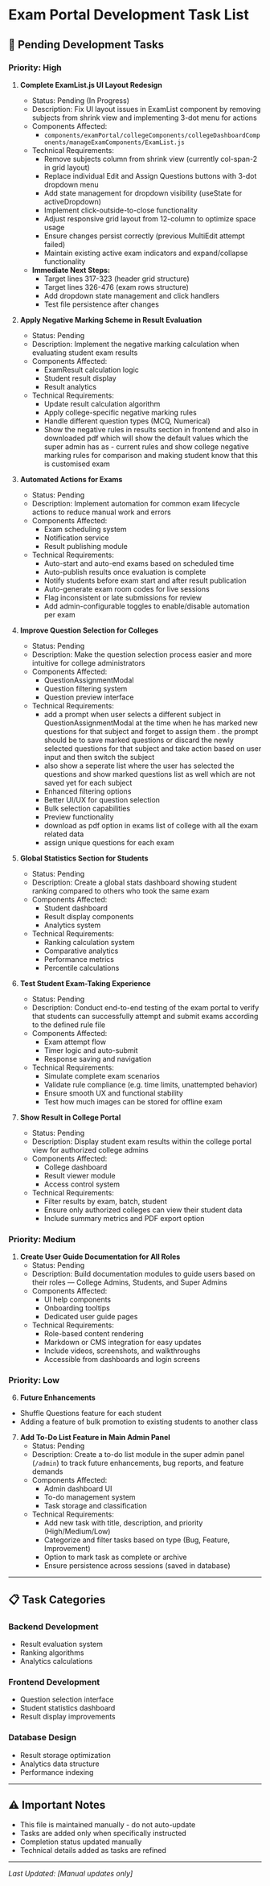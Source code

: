 # Exam Portal Development Task List

## 🎯 Pending Development Tasks

### **Priority: High**

1. **Complete ExamList.js UI Layout Redesign**
   - Status: Pending (In Progress)
   - Description: Fix UI layout issues in ExamList component by removing subjects from shrink view and implementing 3-dot menu for actions
   - Components Affected:
     - `components/examPortal/collegeComponents/collegeDashboardComponents/manageExamComponents/ExamList.js`
   - Technical Requirements:
     - Remove subjects column from shrink view (currently col-span-2 in grid layout)
     - Replace individual Edit and Assign Questions buttons with 3-dot dropdown menu
     - Add state management for dropdown visibility (useState for activeDropdown)
     - Implement click-outside-to-close functionality
     - Adjust responsive grid layout from 12-column to optimize space usage
     - Ensure changes persist correctly (previous MultiEdit attempt failed)
     - Maintain existing active exam indicators and expand/collapse functionality
   - **Immediate Next Steps:**
     - Target lines 317-323 (header grid structure)
     - Target lines 326-476 (exam rows structure)  
     - Add dropdown state management and click handlers
     - Test file persistence after changes

2. **Apply Negative Marking Scheme in Result Evaluation**
   - Status: Pending
   - Description: Implement the negative marking calculation when evaluating student exam results
   - Components Affected: 
     - ExamResult calculation logic
     - Student result display
     - Result analytics
   - Technical Requirements:
     - Update result calculation algorithm
     - Apply college-specific negative marking rules
     - Handle different question types (MCQ, Numerical)
     - Show the negative rules in results section in frontend and also in downloaded pdf which will show the default values which the super admin has as - current rules and show college negative marking rules for comparison and making student know that this is customised exam

2. **Automated Actions for Exams**
   - Status: Pending
   - Description: Implement automation for common exam lifecycle actions to reduce manual work and errors
   - Components Affected:
     - Exam scheduling system
     - Notification service
     - Result publishing module
   - Technical Requirements:
     - Auto-start and auto-end exams based on scheduled time
     - Auto-publish results once evaluation is complete
     - Notify students before exam start and after result publication
     - Auto-generate exam room codes for live sessions
     - Flag inconsistent or late submissions for review
     - Add admin-configurable toggles to enable/disable automation per exam

3. **Improve Question Selection for Colleges**
   - Status: Pending
   - Description: Make the question selection process easier and more intuitive for college administrators
   - Components Affected:
     - QuestionAssignmentModal
     - Question filtering system
     - Question preview interface
   - Technical Requirements:
     - add a prompt when user selects a different subject in QuestionAssignmentModal at the time when he has marked new questions for that subject and forget to assign them . the prompt should be to save marked questions or discard the newly selected questions for that subject and take action based on user input and then switch the subject 
     - also show a seperate list where the user has selected the questions and show marked questions list as well which are not saved yet for each subject
     - Enhanced filtering options
     - Better UI/UX for question selection
     - Bulk selection capabilities
     - Preview functionality 
     - download as pdf option in exams list of college with all the exam related data 
     - assign unique questions for each exam

4. **Global Statistics Section for Students**
   - Status: Pending  
   - Description: Create a global stats dashboard showing student ranking compared to others who took the same exam
   - Components Affected:
     - Student dashboard
     - Result display components
     - Analytics system
   - Technical Requirements:
     - Ranking calculation system
     - Comparative analytics
     - Performance metrics
     - Percentile calculations

5. **Test Student Exam-Taking Experience**
   - Status: Pending
   - Description: Conduct end-to-end testing of the exam portal to verify that students can successfully attempt and submit exams according to the defined rule file
   - Components Affected:
     - Exam attempt flow
     - Timer logic and auto-submit
     - Response saving and navigation
   - Technical Requirements:
     - Simulate complete exam scenarios
     - Validate rule compliance (e.g. time limits, unattempted behavior)
     - Ensure smooth UX and functional stability
     - Test how much images can be stored for offline exam

6. **Show Result in College Portal**
   - Status: Pending
   - Description: Display student exam results within the college portal view for authorized college admins
   - Components Affected:
     - College dashboard
     - Result viewer module
     - Access control system
   - Technical Requirements:
     - Filter results by exam, batch, student
     - Ensure only authorized colleges can view their student data
     - Include summary metrics and PDF export option

### **Priority: Medium**

1. **Create User Guide Documentation for All Roles**
   - Status: Pending
   - Description: Build documentation modules to guide users based on their roles — College Admins, Students, and Super Admins
   - Components Affected:
     - UI help components
     - Onboarding tooltips
     - Dedicated user guide pages
   - Technical Requirements:
     - Role-based content rendering
     - Markdown or CMS integration for easy updates
     - Include videos, screenshots, and walkthroughs
     - Accessible from dashboards and login screens

### **Priority: Low**

6. **Future Enhancements**
  - Shuffle Questions feature for each student
  - Adding a feature of bulk promotion to existing students to another class

7. **Add To-Do List Feature in Main Admin Panel**
   - Status: Pending
   - Description: Create a to-do list module in the super admin panel (`/admin`) to track future enhancements, bug reports, and feature demands
   - Components Affected:
     - Admin dashboard UI
     - To-do management system
     - Task storage and classification
   - Technical Requirements:
     - Add new task with title, description, and priority (High/Medium/Low)
     - Categorize and filter tasks based on type (Bug, Feature, Improvement)
     - Option to mark task as complete or archive
     - Ensure persistence across sessions (saved in database)

---

## 📋 Task Categories

### **Backend Development**
- Result evaluation system
- Ranking algorithms
- Analytics calculations

### **Frontend Development**  
- Question selection interface
- Student statistics dashboard
- Result display improvements

### **Database Design**
- Result storage optimization
- Analytics data structure
- Performance indexing

---

## ⚠️ Important Notes

- This file is maintained manually - do not auto-update
- Tasks are added only when specifically instructed
- Completion status updated manually
- Technical details added as tasks are refined

---

*Last Updated: [Manual updates only]*
